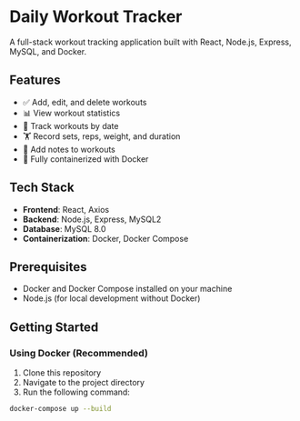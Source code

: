# Daily Workout Tracker

A full-stack workout tracking application built with React, Node.js, Express, MySQL, and Docker.

## Features

- ✅ Add, edit, and delete workouts
- 📊 View workout statistics
- 📅 Track workouts by date
- 🏋️ Record sets, reps, weight, and duration
- 📝 Add notes to workouts
- 🐳 Fully containerized with Docker

## Tech Stack

- **Frontend**: React, Axios
- **Backend**: Node.js, Express, MySQL2
- **Database**: MySQL 8.0
- **Containerization**: Docker, Docker Compose

## Prerequisites

- Docker and Docker Compose installed on your machine
- Node.js (for local development without Docker)

## Getting Started

### Using Docker (Recommended)

1. Clone this repository
2. Navigate to the project directory
3. Run the following command:

```bash
docker-compose up --build